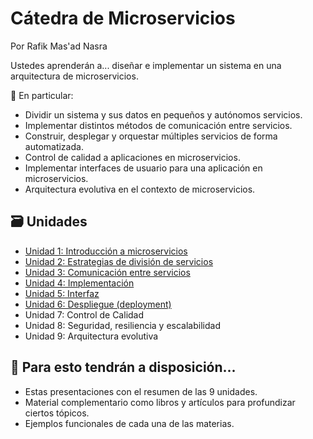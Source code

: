 # Cátedra de Microservicios
Por Rafik Mas'ad Nasra

Ustedes aprenderán a... diseñar e implementar un sistema en una arquitectura de microservicios.

🔎 En particular:
- Dividir un sistema y sus datos en pequeños y autónomos servicios.
- Implementar distintos métodos de comunicación entre servicios.
- Construir, desplegar y orquestar múltiples servicios de forma automatizada.
- Control de calidad a aplicaciones en microservicios.
- Implementar interfaces de usuario para una aplicación en microservicios.
- Arquitectura evolutiva en el contexto de microservicios.

## 🗃️ Unidades

- [Unidad 1: Introducción a microservicios](./01_Introducci%C3%B3n/)
- [Unidad 2: Estrategias de división de servicios](./02_Modelamiento/)
- [Unidad 3: Comunicación entre servicios](./03_Comunicación/)
- [Unidad 4: Implementación](./04_Implementación/)
- [Unidad 5: Interfaz](./05_Interfaz/)
- [Unidad 6: Despliegue (deployment)](./06_Despliegue/)
- Unidad 7: Control de Calidad
- Unidad 8: Seguridad, resiliencia y escalabilidad
- Unidad 9: Arquitectura evolutiva

## 🔧 Para esto tendrán a disposición...

- Estas presentaciones con el resumen de las 9 unidades.
- Material complementario como libros y artículos para profundizar ciertos tópicos. 
- Ejemplos funcionales de cada una de las materias.